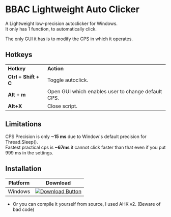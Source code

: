 # BBAC Lightweight Auto Clicker
A Lightweight low-precision autoclicker for Windows.  
It only has 1 function, to automatically click.  

The only GUI it has is to modify the CPS in which it operates.

## Hotkeys
<table>
  <tr>
    <td><b>Hotkey</b></td>
    <td><b>Action</b></td>
  </tr>
  <tr>
    <td><b>Ctrl + Shift + C</b></td>
    <td>Toggle autoclick.</td>
  </tr>
  <tr>
    <td><b>Alt + m</b></td>
    <td>Open GUI which enables user to change default CPS.</td>
  </tr>
  <tr>
    <td><b>Alt+X</b></td>
    <td>Close script.</td>
  </tr>
</table>

## Limitations
CPS Precision is only **~15 ms** due to Window's default precision for Thread.Sleep().  
Fastest practical cps is **~67ms** it cannot click faster than that even if you put 999 ms in the settings.

## Installation
| Platform | Download |
|----------|----------|
| Windows    |[![Download Button](https://img.shields.io/badge/WINDOWS_EXE-v1.0.0-red?style=for-the-badge)](https://github.com/JRBCodes/BBAC-Lightweight-AutoClicker/releases/download/v1.0.0/bbac-v1.0.exe)|
- Or you can compile it yourself from source, I used AHK v2. (Beware of bad code)
